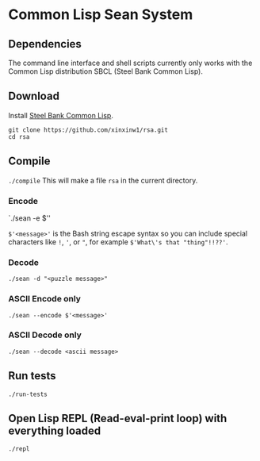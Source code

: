# Common Lisp Sean System

## Dependencies

The command line interface and shell scripts currently only works with the Common Lisp distribution SBCL (Steel Bank Common Lisp).

## Download

Install [Steel Bank Common Lisp](http://www.sbcl.org/).

`git clone https://github.com/xinxinw1/rsa.git`  
`cd rsa`

## Compile

`./compile` This will make a file `rsa` in the current directory.

### Encode

`./sean -e $'<message>'

`$'<message>'` is the Bash string escape syntax so you can include special characters like `!`, `'`, or `"`, for example `$'What\'s that "thing"!!??'`.

### Decode

`./sean -d "<puzzle message>"`

### ASCII Encode only

`./sean --encode $'<message>'`

### ASCII Decode only

`./sean --decode <ascii message>`

## Run tests

`./run-tests`

## Open Lisp REPL (Read-eval-print loop) with everything loaded

`./repl`
